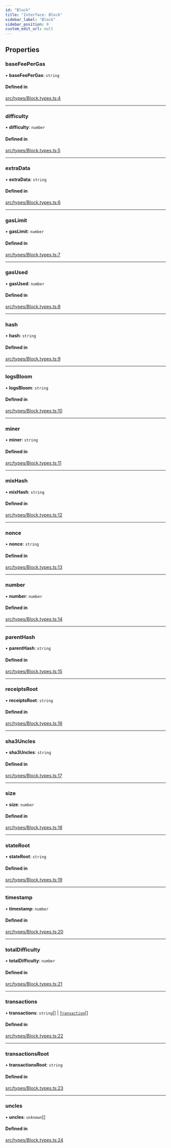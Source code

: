 ```yaml
---
id: "Block"
title: "Interface: Block"
sidebar_label: "Block"
sidebar_position: 0
custom_edit_url: null
---
```


## Properties

### baseFeePerGas

• **baseFeePerGas**: `string`

#### Defined in

[src/types/Block.types.ts:4](https://github.com/Earnifi/essential-eth/blob/2d97564/src/types/Block.types.ts#L4)

___

### difficulty

• **difficulty**: `number`

#### Defined in

[src/types/Block.types.ts:5](https://github.com/Earnifi/essential-eth/blob/2d97564/src/types/Block.types.ts#L5)

___

### extraData

• **extraData**: `string`

#### Defined in

[src/types/Block.types.ts:6](https://github.com/Earnifi/essential-eth/blob/2d97564/src/types/Block.types.ts#L6)

___

### gasLimit

• **gasLimit**: `number`

#### Defined in

[src/types/Block.types.ts:7](https://github.com/Earnifi/essential-eth/blob/2d97564/src/types/Block.types.ts#L7)

___

### gasUsed

• **gasUsed**: `number`

#### Defined in

[src/types/Block.types.ts:8](https://github.com/Earnifi/essential-eth/blob/2d97564/src/types/Block.types.ts#L8)

___

### hash

• **hash**: `string`

#### Defined in

[src/types/Block.types.ts:9](https://github.com/Earnifi/essential-eth/blob/2d97564/src/types/Block.types.ts#L9)

___

### logsBloom

• **logsBloom**: `string`

#### Defined in

[src/types/Block.types.ts:10](https://github.com/Earnifi/essential-eth/blob/2d97564/src/types/Block.types.ts#L10)

___

### miner

• **miner**: `string`

#### Defined in

[src/types/Block.types.ts:11](https://github.com/Earnifi/essential-eth/blob/2d97564/src/types/Block.types.ts#L11)

___

### mixHash

• **mixHash**: `string`

#### Defined in

[src/types/Block.types.ts:12](https://github.com/Earnifi/essential-eth/blob/2d97564/src/types/Block.types.ts#L12)

___

### nonce

• **nonce**: `string`

#### Defined in

[src/types/Block.types.ts:13](https://github.com/Earnifi/essential-eth/blob/2d97564/src/types/Block.types.ts#L13)

___

### number

• **number**: `number`

#### Defined in

[src/types/Block.types.ts:14](https://github.com/Earnifi/essential-eth/blob/2d97564/src/types/Block.types.ts#L14)

___

### parentHash

• **parentHash**: `string`

#### Defined in

[src/types/Block.types.ts:15](https://github.com/Earnifi/essential-eth/blob/2d97564/src/types/Block.types.ts#L15)

___

### receiptsRoot

• **receiptsRoot**: `string`

#### Defined in

[src/types/Block.types.ts:16](https://github.com/Earnifi/essential-eth/blob/2d97564/src/types/Block.types.ts#L16)

___

### sha3Uncles

• **sha3Uncles**: `string`

#### Defined in

[src/types/Block.types.ts:17](https://github.com/Earnifi/essential-eth/blob/2d97564/src/types/Block.types.ts#L17)

___

### size

• **size**: `number`

#### Defined in

[src/types/Block.types.ts:18](https://github.com/Earnifi/essential-eth/blob/2d97564/src/types/Block.types.ts#L18)

___

### stateRoot

• **stateRoot**: `string`

#### Defined in

[src/types/Block.types.ts:19](https://github.com/Earnifi/essential-eth/blob/2d97564/src/types/Block.types.ts#L19)

___

### timestamp

• **timestamp**: `number`

#### Defined in

[src/types/Block.types.ts:20](https://github.com/Earnifi/essential-eth/blob/2d97564/src/types/Block.types.ts#L20)

___

### totalDifficulty

• **totalDifficulty**: `number`

#### Defined in

[src/types/Block.types.ts:21](https://github.com/Earnifi/essential-eth/blob/2d97564/src/types/Block.types.ts#L21)

___

### transactions

• **transactions**: `string`[] \| [`Transaction`](Transaction.md)[]

#### Defined in

[src/types/Block.types.ts:22](https://github.com/Earnifi/essential-eth/blob/2d97564/src/types/Block.types.ts#L22)

___

### transactionsRoot

• **transactionsRoot**: `string`

#### Defined in

[src/types/Block.types.ts:23](https://github.com/Earnifi/essential-eth/blob/2d97564/src/types/Block.types.ts#L23)

___

### uncles

• **uncles**: `unknown`[]

#### Defined in

[src/types/Block.types.ts:24](https://github.com/Earnifi/essential-eth/blob/2d97564/src/types/Block.types.ts#L24)
